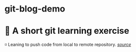 # git-blog-demo
 # :beginner: **A short git learning exercise** 

   :white_medium_small_square:  Leaning to push code from local to remote repository.  [*source*](https://www.freecodecamp.org/news/what-is-git-and-how-to-use-it-c341b049ae61/)
